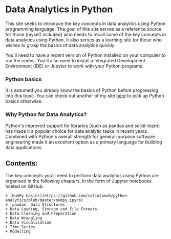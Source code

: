 # Data Analytics in Python

   This site seeks to introduce the key concepts in data analytics using Python programming language. The goal of this site serves as a reference source for those (myself included) who needs to recall some of the key concepts in data analytics using Python. It also serves as a learning site for those who wishes to grasp the basics of data analytics quickly.

   You'll need to have a recent version of Python installed on your computer to run the codes. You'll also need to install a Integrated Development Environment (IDE) or Jupyter to work with your Python programs.

### Python basics

It is assumed you already know the basics of Python before progressing into this topic. You can check out another of my site [here](https://colintanwh.github.io/python-basics/) to pick up Python basics otherwise.

### Why Python for Data Analytics?

Python's improved support for libraries (such as pandas and scikit-learn) has made it a popular choice for data analytic tasks in recent years. Combined with Python's overall strength for general-purpose software engineering made it an excellent option as a primary language for building data applications. 


## Contents:

The key concepts you'll need to perform data analytics using Python are organised in the following chapters, in the form of Jupyter notebooks hosted on GitHub:

    + [NumPy basics](https://github.com/colintanwh/python-analytics/blob/master/numpy.ipynb)
    + `pandas` Data Structures
    + Data Loading, Storage and File Formats
    + Data Cleaning and Preparation
    + Data Wrangling
    + Data Visualisation
    + Time Series
    + Modelling
